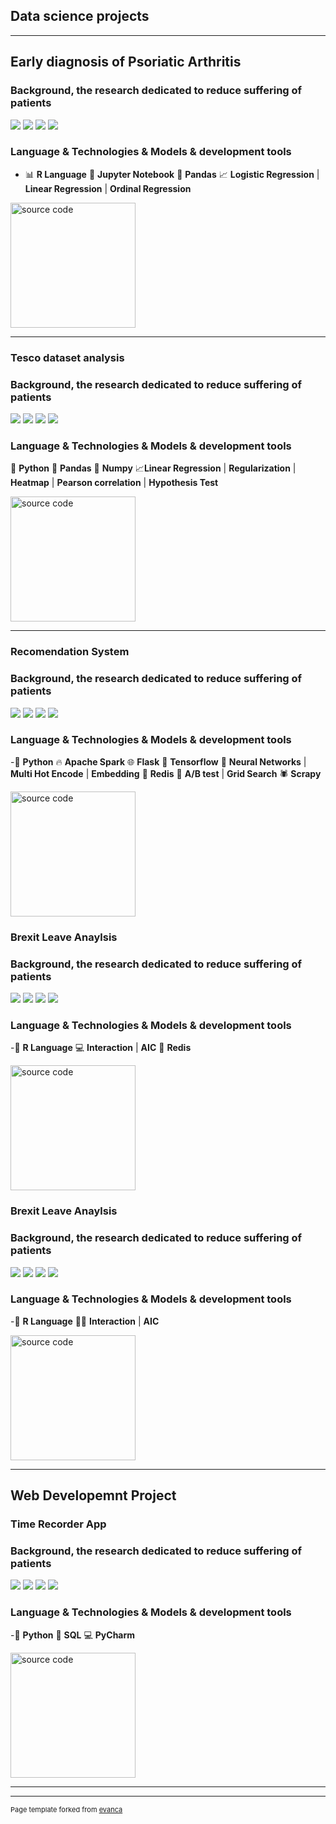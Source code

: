 ## Data science projects

---

## Early diagnosis of Psoriatic Arthritis 

### Background, the research dedicated to reduce suffering of patients


<img src="images/dummy_thumbnail.jpg?raw=true"/> <img src="images/dummy_thumbnail.jpg?raw=true"/>
<img src="images/dummy_thumbnail.jpg?raw=true"/> <img src="images/dummy_thumbnail.jpg?raw=true"/>

### Language & Technologies & Models & development tools
- 📊 **R Language** 📒 **Jupyter Notebook** 🐼 **Pandas**  📈 **Logistic Regression** | **Linear Regression** | **Ordinal Regression**

 <a href="https://github.com/your-username/your-repo">
  <img src="https://img.shields.io/badge/source%20code-green?style=for-the-badge&logo=github" alt="source code" style="width:200px;height:auto;">
</a>


---
### Tesco dataset analysis 
### Background, the research dedicated to reduce suffering of patients


<img src="images/dummy_thumbnail.jpg?raw=true"/>  <img src="images/dummy_thumbnail.jpg?raw=true"/>
<img src="images/dummy_thumbnail.jpg?raw=true"/>  <img src="images/dummy_thumbnail.jpg?raw=true"/>

### Language & Technologies & Models & development tools
🐍 **Python**  🐼 **Pandas** 🔢 **Numpy** 📈**Linear Regression** | **Regularization** | **Heatmap** | **Pearson correlation** | **Hypothesis Test**

 <a href="https://github.com/your-username/your-repo">
  <img src="https://img.shields.io/badge/source%20code-green?style=for-the-badge&logo=github" alt="source code" style="width:200px;height:auto;">
</a>

---
### Recomendation System 

### Background, the research dedicated to reduce suffering of patients

<img src="images/dummy_thumbnail.jpg?raw=true"/>  <img src="images/dummy_thumbnail.jpg?raw=true"/>
<img src="images/dummy_thumbnail.jpg?raw=true"/>  <img src="images/dummy_thumbnail.jpg?raw=true"/>

### Language & Technologies & Models & development tools
-🐍 **Python** 🔥 **Apache Spark**  🌐 **Flask** 🤖 **Tensorflow** 🧠  **Neural Networks** | **Multi Hot Encode** | **Embedding**
💾 **Redis** 📝 **A/B test** | **Grid Search** 🕷️ **Scrapy**

 <a href="https://github.com/your-username/your-repo">
  <img src="https://img.shields.io/badge/source%20code-green?style=for-the-badge&logo=github" alt="source code" style="width:200px;height:auto;">
</a>


### Brexit Leave Anaylsis 

### Background, the research dedicated to reduce suffering of patients

<img src="images/dummy_thumbnail.jpg?raw=true"/>  <img src="images/dummy_thumbnail.jpg?raw=true"/>
<img src="images/dummy_thumbnail.jpg?raw=true"/>  <img src="images/dummy_thumbnail.jpg?raw=true"/>

### Language & Technologies & Models & development tools
-🐍 **R Language**  💻  **Interaction** | **AIC** 💾 **Redis** 

 <a href="https://github.com/your-username/your-repo">
  <img src="https://img.shields.io/badge/source%20code-green?style=for-the-badge&logo=github" alt="source code" style="width:200px;height:auto;">
</a>


### Brexit Leave Anaylsis 

### Background, the research dedicated to reduce suffering of patients

<img src="images/dummy_thumbnail.jpg?raw=true"/>  <img src="images/dummy_thumbnail.jpg?raw=true"/>
<img src="images/dummy_thumbnail.jpg?raw=true"/>  <img src="images/dummy_thumbnail.jpg?raw=true"/>

### Language & Technologies & Models & development tools
-🐍 **R Language**    👩‍💻 **Interaction** | **AIC** 

 <a href="https://github.com/your-username/your-repo">
  <img src="https://img.shields.io/badge/source%20code-green?style=for-the-badge&logo=github" alt="source code" style="width:200px;height:auto;">
</a>




---

## Web Developemnt Project

### Time Recorder App 

### Background, the research dedicated to reduce suffering of patients

<img src="images/dummy_thumbnail.jpg?raw=true"/>  <img src="images/dummy_thumbnail.jpg?raw=true"/>
<img src="images/dummy_thumbnail.jpg?raw=true"/>  <img src="images/dummy_thumbnail.jpg?raw=true"/>

### Language & Technologies & Models & development tools
-🐍 **Python** 💾 **SQL** 💻 **PyCharm**

 <a href="https://github.com/your-username/your-repo">
  <img src="https://img.shields.io/badge/source%20code-green?style=for-the-badge&logo=github" alt="source code" style="width:200px;height:auto;">
</a>

---




---
<p style="font-size:11px">Page template forked from <a href="https://github.com/evanca/quick-portfolio">evanca</a></p>
<!-- Remove above link if you don't want to attibute -->
